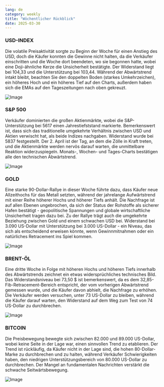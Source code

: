 ```yaml
---
lang: de
category: weekly
title: "Wöchentlicher Rückblick"
date: 2025-03-30
---
```


### USD-INDEX

Die volatile Preisaktivität sorgte zu Beginn der Woche für einen Anstieg des USD, doch die Käufer konnten die Gewinne nicht halten, da die Verkäufer einschritten und die Woche dort beendeten, wo sie begonnen hatte, wobei eine Doji-ähnliche Kerze die Unsicherheit bestätigte. Der Widerstand liegt bei 104,33 und die Unterstützung bei 103,44. Während der Abwärtstrend intakt bleibt, beachten Sie den doppelten Boden (starkes Umkehrzeichen), ein höheres Hoch und ein höheres Tief auf den Charts, außerdem haben sich die EMAs auf den Tageszeitungen nach oben gekreuzt.

![Image](https://markleighedu.github.io/img/Mar-2025/30-Mar-2025/usdindex.jpg)

### S&P 500

Verkäufer dominierten die großen Aktienmärkte, wobei die S&P-Unterstützung bei 5617 einen Jahrestiefststand markierte. Bemerkenswert ist, dass sich das traditionelle umgekehrte Verhältnis zwischen USD und Aktien verwischt hat, als beide Indizes nachgaben. Widerstand wurde bei 5837 festgestellt. Der 2. April ist der Tag, an dem die Zölle in Kraft treten, und die Aktienmärkte werden nervös darauf warten, die unmittelbare Reaktion widerzuspiegeln. Monats-, Wochen- und Tages-Charts bestätigen alle den technischen Abwärtstrend.

![Image](https://markleighedu.github.io/img/Mar-2025/30-Mar-2025/sp500.jpg)

### GOLD

Eine starke 90-Dollar-Rallye in dieser Woche führte dazu, dass Käufer neue Allzeithochs für das Metall setzten, während der jahrelange Aufwärtstrend mit einer Reihe höherer Hochs und höherer Tiefs anhält. Die Nachfrage ist auf allen Ebenen ungebrochen, da sich der Status der Rohstoffe als sicherer Hafen bestätigt - geopolitische Spannungen und globale wirtschaftliche Unsicherheit tragen dazu bei. Zu der Rallye trägt auch die umgekehrte Beziehung zwischen Gold und einem schwachen USD bei. Widerstand bei 3.090 US-Dollar mit Unterstützung bei 3.000 US-Dollar - ein Niveau, das sich als entscheidend erweisen könnte, wenn Gewinnmitnahmen oder ein natürliches Retracement ins Spiel kommen. 

![Image](https://markleighedu.github.io/img/Mar-2025/30-Mar-2025/gold.jpg)

### BRENT-ÖL

Eine dritte Woche in Folge mit höheren Hochs und höheren Tiefs innerhalb des Abwärtstrends zeichnet ein etwas widersprüchliches technisches Bild. Das Widerstandsniveau bei 73,50 $ ist bemerkenswert, da es dem 32,85-Fib-Retracement-Bereich entspricht, der vom vorherigen Abwärtstrend gemessen wurde, und die Käufer davon abhielt, die Nachfrage zu erhöhen. Die Verkäufer werden versuchen, unter 73 US-Dollar zu bleiben, während die Käufer darauf warten, den Widerstand auf dem Weg zum Test von 74 US-Dollar zu durchbrechen. 

![Image](https://markleighedu.github.io/img/Mar-2025/30-Mar-2025/brentoil.jpg)

### BITCOIN

Die Preisbewegung bewegte sich zwischen 82.000 und 89.000 US-Dollar, wobei keine Seite in der Lage war, einen sinnvollen Trend zu etablieren. Der Trend ist rückläufig, da Käufer nicht in der Lage sind, die hohen 80-Dollar-Marke zu durchbrechen und zu halten, während Verkäufer Schwierigkeiten haben, den niedrigen Unterstützungsbereich von 80.000 US-Dollar zu durchbrechen. Der Mangel an fundamentalen Nachrichten verstärkt die schwache Seitwärtsbewegung.

![Image](https://markleighedu.github.io/img/Mar-2025/30-Mar-2025/bitcoin.jpg)


